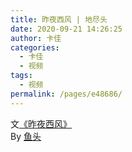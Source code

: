```yaml
---
title: 昨夜西风 | 地尽头
date: 2020-09-21 14:26:25
author: 卡佳
categories: 
  - 卡佳
  - 视频
tags: 
  - 视频
permalink: /pages/e48686/
---
```


<iframeComp ihtml="https://player.bilibili.com/player.html?aid=884719768&cid=237375353&page=1&danmaku=1&high_quality=1"></iframeComp>

文[《昨夜西风》](/pages/b54dfb/)  
    By [鱼头](/categories/?category=鱼头)

<!-- more -->
